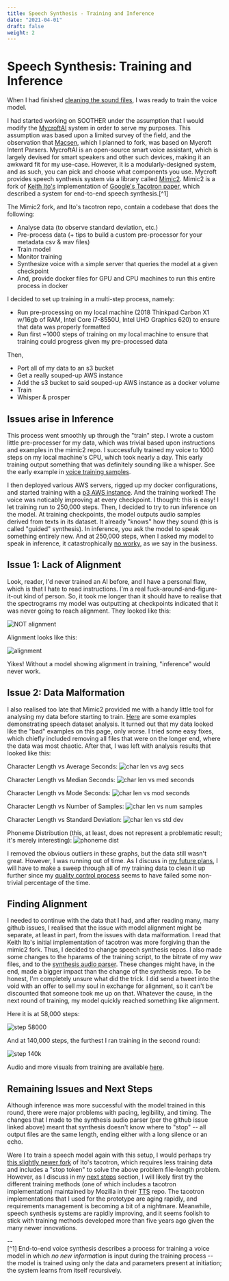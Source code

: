 ```yaml
---
title: Speech Synthesis - Training and Inference
date: "2021-04-01"
draft: false
weight: 2
---
```

 
# Speech Synthesis: Training and Inference
 
When I had finished [cleaning the sound files](/doc/001-technical-management-soother-sound), I was ready to train the voice model.

I had started working on SOOTHER under the assumption that I would modify the [MycroftAI](https://mycroft.ai/) system in order to serve my purposes. This assumption was based upon a limited survey of the field, and the observation that [Macsen](http://techiaith.cymru/packages/macsen/?lang=en), which I planned to fork, was based on Mycroft Intent Parsers. MycroftAI is an open-source smart voice assistant, which is largely devised for smart speakers and other such devices, making it an awkward fit for my use-case. However, it is a modularly-designed system, and as such, you can pick and choose what components you use. Mycroft provides speech synthesis system via a library called [Mimic2](https://github.com/MycroftAI/mimic2). Mimic2 is a fork of [Keith Ito's](https://github.com/keithito/tacotron) implementation of [Google's Tacotron paper](https://google.github.io/tacotron/), which described a system for end-to-end speech synthesis.[^1]

The Mimic2 fork, and Ito's tacotron repo, contain a codebase that does the following: 
- Analyse data (to observe standard deviation, etc.)
- Pre-process data (+ tips to build a custom pre-processor for your metadata csv & wav files)
- Train model
- Monitor training
- Synthesize voice with a simple server that queries the model at a given checkpoint
- And, provide docker files for GPU and CPU machines to run this entire process in docker

I decided to set up training in a multi-step process, namely: 
- Run pre-processing on my local machine (2018 Thinkpad Carbon X1 w/16gb of RAM, Intel Core i7-8550U, Intel UHD Graphics 620) to ensure that data was properly formatted
- Run first ~1000 steps of training on my local machine to ensure that training could progress given my pre-processed data

Then,
- Port all of my data to an s3 bucket
- Get a really souped-up AWS instance
- Add the s3 bucket to said souped-up AWS instance as a docker volume
- Train 
- Whisper & prosper

## Issues arise in Inference

This process went smoothly up through the "train" step. I wrote a custom little pre-processer for my data, which was trivial based upon instructions and examples in the mimic2 repo. I successfully trained my voice to 1000 steps on my local machine's CPU, which took nearly a day. This early training output something that was definitely sounding like a whisper. See the early example in [voice training samples](/voice/002-soother-training-samples).

I then deployed various AWS servers, rigged up my docker configurations, and started training with a [p3 AWS instance](/docs/006-soother-hardware). And the training worked! The voice was noticably improving at every checkpoint. I thought: this is easy! I let training run to 250,000 steps. Then, I decided to try to run inference on the model. At training checkpoints, the model outputs audio samples derived from texts in its dataset. It already "knows" how they sound (this is called "guided" synthesis). In inference, you ask the model to speak something entirely new. And at 250,000 steps, when I asked my model to speak in inference, it catastrophically [no worky](/docs/002-soother-training-samples#inference-round-one), as we say in the business.

## Issue 1: Lack of Alignment

Look, reader, I'd never trained an AI before, and I have a personal flaw, which is that I hate to read instructions. I'm a real fuck-around-and-figure-it-out kind of person. So, it took me longer than it should have to realise that the spectrograms my model was outputting at checkpoints indicated that it was never going to reach alignment. They looked like this:

![NOT alignment](/images/step-245000-align.png)

Alignment looks like this: 

![alignment](/images/alignment_eval.png)

Yikes! Without a model showing alignment in training, "inference" would never work. 

## Issue 2: Data Malformation

I also realised too late that Mimic2 provided me with a handy little tool for analysing my data before starting to train. [Here](https://github.com/MycroftAI/mimic2#visualizing-your-data) are some examples demonstrating speech dataset analysis. It turned out that my data looked like the "bad" examples on this page, only worse. I tried some easy fixes, which chiefly included removing all files that were on the longer end, where the data was most chaotic. After that, I was left with analysis results that looked like this: 

Character Length vs Average Seconds:
![char len vs avg secs](/images/char_len_vs_avg_secs.png)

Character Length vs Median Seconds: 
![char len vs med seconds](/images/char_len_vs_med_secs.png)

Character Length vs Mode Seconds:
![char len vs mod seconds](/images/char_len_vs_mode_secs.png)

Character Length vs Number of Samples:
![char len vs num samples](/images/char_len_vs_num_samples.png)

Character Length vs Standard Deviation:
![char len vs std dev](/images/char_len_vs_std.png)

Phoneme Distribution (this, at least, does not represent a problematic result; it's merely interesting):
![phoneme dist](/images/phoneme_dist.png)

I removed the obvious outliers in these graphs, but the data still wasn't great. However, I was running out of time. As I discuss in [my future plans](/next-gen), I will have to make a sweep through all of my training data to clean it up further since my [quality control process](/docs/001-technical-management-soother-sound#remaining-issues-with-data-quality) seems to have failed some non-trivial percentage of the time. 

## Finding Alignment

I needed to continue with the data that I had, and after reading many, many github issues, I realised that the issue with model alignment might be separate, at least in part, from the issues with data malformation. I read that Keith Ito's initial implementation of tacotron was more forgiving than the mimic2 fork. Thus, I decided to change speech synthesis repos. I also made some changes to the hparams of the training script, to the bitrate of my wav files, and to the [synthesis audio parser](https://github.com/keithito/tacotron/issues/92). These changes might have, in the end, made a bigger impact than the change of the synthesis repo. To be honest, I'm completely unsure what did the trick. I did send a tweet into the void with an offer to sell my soul in exchange for alignment, so it can't be discounted that someone took me up on that. Whatever the cause, in the next round of training, my model quickly reached something like alignment.

Here it is at 58,000 steps: 

![step 58000](/images/step-58000-align.png)

And at 140,000 steps, the furthest I ran training in the second round: 

![step 140k](/images/step-140000-align.png)

Audio and more visuals from training are available [here](/voice/002-soother-training-samples).

## Remaining Issues and Next Steps

Although inference was more successful with the model trained in this round, there were major problems with pacing, legibility, and timing. The changes that I made to the synthesis audio parser (per the github issue linked above) meant that synthesis doesn't know where to "stop" -- all output files are the same length, ending either with a long silence or an echo. 

Were I to train a speech model again with this setup, I would perhaps try [this slightly newer fork](https://github.com/begeekmyfriend/tacotron) of Ito's tacotron, which requires less training data and includes a "stop token" to solve the above problem file-length problem. However, as I discuss in my [next steps](/next-gen) section, I will likely first try the different training methods (one of which includes a tacotron implementation) maintained by Mozilla in their [TTS](https://github.com/mozilla/TTS) repo. The tacotron implementations that I used for the prototype are aging rapidly, and requirements management is becoming a bit of a nightmare. Meanwhile, speech synthesis systems are rapidly improving, and it seems foolish to stick with training methods developed more than five years ago given the many newer innovations. 


--   
[^1] End-to-end voice synthesis describes a process for training a voice model in which *no new information* is input during the training process -- the model is trained using only the data and parameters present at initiation; the system learns from itself recursively. 